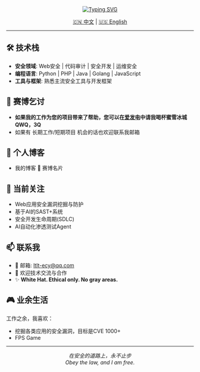 <div align="center">

<!-- dynamic typing effect 动态打字效果 -->
<a href="https://git.io/typing-svg">
  <img src="https://readme-typing-svg.demolab.com?font=Lekton&weight=700&size=25&pause=1000&color=BE5EF7&center=true&width=435&lines=EVAL(%22Hi!I_Am_LTLTLXEY%22);;" alt="Typing SVG" />
</a>
<br/>
<p align="center">
<a href="https://github.com/LTLTLXEY">🇨🇳 中文</a> | <a href="README-EN.md">🇺🇸 English</a>
</p>
</div>

---

## 🛠️ 技术栈

- **安全领域**: Web安全 | 代码审计 | 安全开发 | 运维安全
- **编程语言**: Python | PHP | Java | Golang | JavaScript
- **工具与框架**: 熟悉主流安全工具与开发框架

## 🍚 赛博乞讨

- **如果我的工作为您的项目带来了帮助，您可以在[爱发电](https://www.ifdian.net/a/ltltlxey)中请我喝杯蜜雪冰城QWQ，3Q**
- 如果有 长期工作/短期项目 机会的话也欢迎联系我邮箱

## 📝 个人博客

* 我的博客 🔗 <a href="https://ltlt.cc" target="_blank" style="text-decoration: none; color: inherit;">赛博名片</a>

## 🎯 当前关注

- Web应用安全漏洞挖掘与防护
- 基于AI的SAST+系统
- 安全开发生命周期(SDLC)
- AI自动化渗透测试Agent

## 📫 联系我

- 📧 邮箱: ltlt-ecy@qq.com
- 💼 欢迎技术交流与合作
- ✨ **White Hat. Ethical only. No gray areas.**

## 🎮 业余生活

工作之余，我喜欢：
- 挖掘各类应用的安全漏洞，目标是CVE 1000+
- FPS Game
---

<div align="center">

_在安全的道路上，永不止步_
</br>
_Obey the law, and I am free._

</div>
